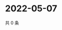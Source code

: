 # 2022-05-07

共 0 条

<!-- BEGIN WEIBO -->
<!-- 最后更新时间 Sat May 07 2022 08:59:26 GMT+0800 (China Standard Time) -->

<!-- END WEIBO -->
